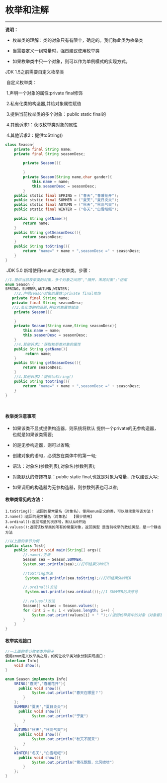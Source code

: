 # **枚举**和注解

****

**说明：**

* 枚举类的理解：类的对象只有有限个，确定的。我们称此类为枚举类

* 当需要定义一组常量时，强烈建议使用枚举类
* 如果枚举类中只一个对象，则可以作为单例模式的实现方式。

JDK 1.5之前需要自定义枚举类

​	自定义枚举类：

​		1.声明一个对象的属性:private final修饰

​		2.私有化类的构造器,并给对象属性赋值

​		3.提供当前枚举类的多个对象：public static final的

​		4.其他诉求1：获取枚举类对象的属性

​		4.其他诉求2：提供toString()

```java
class Season{
	private final String name;
    private final String seasonDesc;
    
    	private Season(){
            
        }
    	private Season(String name,char gander){
            this.name = name;
            this.seasonDesc = seasonDesc;
        }
    public ststic final SPRING = ("春天","春暖花开");
    public ststic final SUMMER = ("夏天","夏日炎炎");
    public ststic final AUTUMN = ("秋天","秋高气爽");
    public ststic final WINTER = ("冬天","白雪皑皑");
    
    public String getName(){
        return name;
    }
    public String getSeasonDesc(){
        return seasonDesc;
    }
    public String toString(){
        return "name=" + name + ",seasonDesc =" + seasonDesc;
    }
}
```

​	JDK 5.0 新增使用enum定义枚举类。步骤：	

```java
//1.提供当前枚举类的对象，多个对象之间用","隔开，末尾对象";"结束
enum Season {
SPRING，SUMMER,AUTUMN,WINTER；
    //2.声明Season对象的属性:private final修饰
   private final String name;
   private final String seasonDesc;
   //3.私化类的构造器,并给对象属性赋值
    private Season(){
        
    }
    private Season(String name,String seasonDesc){
        this.name = name;
        this.seasonDesc = seasonDesc;
    }
    //4.其他诉求1：获取枚举类对象的属性
    public String getName(){
         return name;
    }
    public String getSeasonDesc(){
        return seasonDesc;
    } 
    //4.其他诉求2：提供toString()
    public String toString(){
        return "name=" + name + ",seasonDesc =" + seasonDesc;
    }
}

 
```

#### 枚举类注意事项

* 如果该类不显式提供构造器，则系统将默认 提供一个private的无参构造器，也就是如果该类需要;

* 的是无参构造器，则可以省略;

* 创建对象的语句，必须放在类体中的第一句;

* 语法：对象名(参数列表),对象名(参数列表);

* 对象默认的修饰符是：public static final,也就是对象为常量，所以建议大写;

* 如果调用的构造器为无参构造器，则参数列表也可以省;

#### **枚举类常见的方法：**

```
1.toString(): 返回的是常量名（对象名），使用enum定义的类，可以继续重写该方法！
2.name():返回的是常量名（对象名） 【很少使用】
3.ordinal():返回常量的次序号，默认从0开始
4.values():返回该枚举类的所有的常量对象，返回类型 是当前枚举的数组类型，是一个静态方法
```
```java
//以上面的季节为例
public class Test{
    public static void main(String[] args){
        //.name()方法
        Season sea = Season.SUMMER;
        System.out.println(sea);//打印结果SUMMER
        
        //toString方法
         System.out.println(sea.toString);//打印结果SUMMER
        
        //.ordinal()方法
         System.out.println(sea.ordinal());//1 SUMMER的次序号
        
        //.values()方法
        Season[] values = Season.values();
        for (int i = 0; i < values.length; i++) {
            System.out.print(values[i] + " ");//返回枚举类中的对象（对象都是常量类型的）
        }
    }
}

```

#### 枚举实现接口

```java
//一上面的季节枚举类为例子
使用enum定义枚举类之后，如何让枚举类对象分别实现接口：
interface Info{
    void show();
}

enum Season implements Info{
    SRING("春天","春暖花开"){
      public void show(){
            System.out.println("春天在哪里？")
        }
    };
    SUMMER("夏天","夏日炎炎"){
      public void show(){
            System.out.println("宁夏")
        }
    };
    AUTUMN("秋天","秋高气爽"){
      public void show(){
            System.out.println("秋天不回来")
        }
    };
    WINTER("冬天","白雪皑皑"){
      public void show(){
            System.out.println("雪花飘飘，北风啸啸")
        }
    };
}
```

